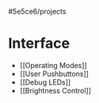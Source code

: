 #5e5ce6/projects 

# Interface

- [[Operating Modes]]
- [[User Pushbuttons]]
- [[Debug LEDs]]
- [[Brightness Control]]
